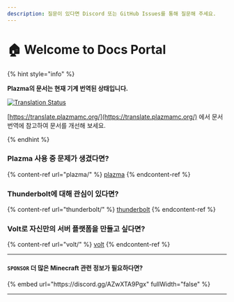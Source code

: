 ```yaml
---
description: 질문이 있다면 Discord 또는 GitHub Issues를 통해 질문해 주세요.
---
```


# 🏠 Welcome to Docs Portal

{% hint style="info" %}

**Plazma의 문서는 현재 기계 번역된 상태입니다.**

[![Translation Status](https://badges.crowdin.net/plazmamc-document-portal/localized.svg)](https://translate.plazmamc.org/)

[https://translate.plazmamc.org/](https://translate.plazmamc.org/) 에서 문서 번역에 참고하여 문서를 개선해 보세요.

{% endhint %}

### Plazma 사용 중 문제가 생겼다면?

{% content-ref url="plazma/" %}
[plazma](plazma/)
{% endcontent-ref %}

### Thunderbolt에 대해 관심이 있다면?

{% content-ref url="thunderbolt/" %}
[thunderbolt](thunderbolt/)
{% endcontent-ref %}

### Volt로 자신만의 서버 플랫폼을 만들고 싶다면?

{% content-ref url="volt/" %}
[volt](volt/)
{% endcontent-ref %}

***

#### `SPONSOR` 더 많은 Minecraft 관련 정보가 필요하다면? <a href="#etc-1" id="etc-1"></a>

{% embed url="https\://discord.gg/AZwXTA9Pgx" fullWidth="false" %}

***
